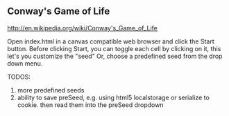 ## Conway's Game of Life
http://en.wikipedia.org/wiki/Conway's_Game_of_Life

Open index.html in a canvas compatible web browser and click the Start button.
Before clicking Start, you can toggle each cell by clicking on it, this let's you customize the "seed"
Or, choose a predefined seed from the drop down menu.

TODOS:
  1. more predefined seeds
  2. ability to save preSeed, e.g. using html5 localstorage or serialize to cookie. then read them into the preSeed dropdown
